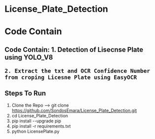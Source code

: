 # License_Plate_Detection
<h1> Code Contain <h2>
<p> 
    Code Contain:
    1. Detection of Lisecnse Plate using YOLO_V8 
    
    2. Extract the txt and OCR Confidence Number  from croping Licesne Plate using EasyOCR 
</p>


<h2>Steps To Run</h2>
<p> 
  
  1. Clone the Repo -->  git clone https://github.com/SondosEmara/License_Plate_Detection.git
  2. cd License_Plate_Detection
  3. pip install --upgrade pip
  4. pip install -r requirements.txt
  5. python LicensePlate.py
     
</p>

